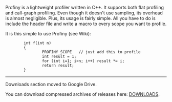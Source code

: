 Profiny is a lightweight profiler written in C++. It supports both flat profiling and call-graph profiling. Even though it doesn't use sampling, its overhead is almost negligible. Plus, its usage is fairly simple. All you have to do is include the header file and write a macro to every scope you want to profile.

It is this simple to use Profiny (see Wiki):

```
        int f(int n)
        {
                PROFINY_SCOPE   // just add this to profile
                int result = 1;
                for (int i=1; i<n; i++) result *= i;
                return result;
        }
```


---


Downloads section moved to Google Drive.

You can download compressed archives of releases here: [DOWNLOADS](http://cppip.blogspot.com/2013/05/profiny-downloads.html).
